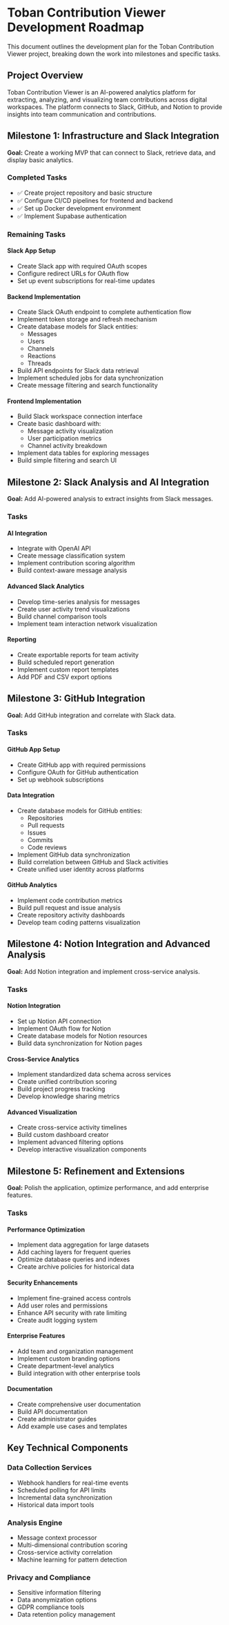 # Toban Contribution Viewer Development Roadmap

This document outlines the development plan for the Toban Contribution Viewer project, breaking down the work into milestones and specific tasks.

## Project Overview

Toban Contribution Viewer is an AI-powered analytics platform for extracting, analyzing, and visualizing team contributions across digital workspaces. The platform connects to Slack, GitHub, and Notion to provide insights into team communication and contributions.

## Milestone 1: Infrastructure and Slack Integration

**Goal:** Create a working MVP that can connect to Slack, retrieve data, and display basic analytics.

### Completed Tasks

- ✅ Create project repository and basic structure
- ✅ Configure CI/CD pipelines for frontend and backend
- ✅ Set up Docker development environment
- ✅ Implement Supabase authentication

### Remaining Tasks

#### Slack App Setup
- Create Slack app with required OAuth scopes
- Configure redirect URLs for OAuth flow
- Set up event subscriptions for real-time updates

#### Backend Implementation
- Create Slack OAuth endpoint to complete authentication flow
- Implement token storage and refresh mechanism
- Create database models for Slack entities:
  - Messages
  - Users
  - Channels
  - Reactions
  - Threads
- Build API endpoints for Slack data retrieval
- Implement scheduled jobs for data synchronization
- Create message filtering and search functionality

#### Frontend Implementation
- Build Slack workspace connection interface
- Create basic dashboard with:
  - Message activity visualization
  - User participation metrics
  - Channel activity breakdown
- Implement data tables for exploring messages
- Build simple filtering and search UI

## Milestone 2: Slack Analysis and AI Integration

**Goal:** Add AI-powered analysis to extract insights from Slack messages.

### Tasks

#### AI Integration
- Integrate with OpenAI API
- Create message classification system
- Implement contribution scoring algorithm
- Build context-aware message analysis

#### Advanced Slack Analytics
- Develop time-series analysis for messages
- Create user activity trend visualizations
- Build channel comparison tools
- Implement team interaction network visualization

#### Reporting
- Create exportable reports for team activity
- Build scheduled report generation
- Implement custom report templates
- Add PDF and CSV export options

## Milestone 3: GitHub Integration

**Goal:** Add GitHub integration and correlate with Slack data.

### Tasks

#### GitHub App Setup
- Create GitHub app with required permissions
- Configure OAuth for GitHub authentication
- Set up webhook subscriptions

#### Data Integration
- Create database models for GitHub entities:
  - Repositories
  - Pull requests
  - Issues
  - Commits
  - Code reviews
- Implement GitHub data synchronization
- Build correlation between GitHub and Slack activities
- Create unified user identity across platforms

#### GitHub Analytics
- Implement code contribution metrics
- Build pull request and issue analysis
- Create repository activity dashboards
- Develop team coding patterns visualization

## Milestone 4: Notion Integration and Advanced Analysis

**Goal:** Add Notion integration and implement cross-service analysis.

### Tasks

#### Notion Integration
- Set up Notion API connection
- Implement OAuth flow for Notion
- Create database models for Notion resources
- Build data synchronization for Notion pages

#### Cross-Service Analytics
- Implement standardized data schema across services
- Create unified contribution scoring
- Build project progress tracking
- Develop knowledge sharing metrics

#### Advanced Visualization
- Create cross-service activity timelines
- Build custom dashboard creator
- Implement advanced filtering options
- Develop interactive visualization components

## Milestone 5: Refinement and Extensions

**Goal:** Polish the application, optimize performance, and add enterprise features.

### Tasks

#### Performance Optimization
- Implement data aggregation for large datasets
- Add caching layers for frequent queries
- Optimize database queries and indexes
- Create archive policies for historical data

#### Security Enhancements
- Implement fine-grained access controls
- Add user roles and permissions
- Enhance API security with rate limiting
- Create audit logging system

#### Enterprise Features
- Add team and organization management
- Implement custom branding options
- Create department-level analytics
- Build integration with other enterprise tools

#### Documentation
- Create comprehensive user documentation
- Build API documentation
- Create administrator guides
- Add example use cases and templates

## Key Technical Components

### Data Collection Services
- Webhook handlers for real-time events
- Scheduled polling for API limits
- Incremental data synchronization
- Historical data import tools

### Analysis Engine
- Message context processor
- Multi-dimensional contribution scoring
- Cross-service activity correlation
- Machine learning for pattern detection

### Privacy and Compliance
- Sensitive information filtering
- Data anonymization options
- GDPR compliance tools
- Data retention policy management
